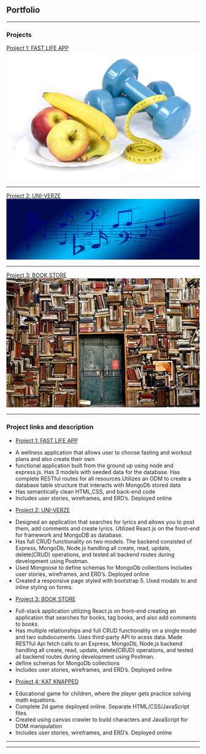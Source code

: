 ## Portfolio

---

### Projects 

[Project 1: FAST LIFE APP](/sample_page)
<img src="images/lifestyle-change-g8670d4baa_1920.jpg?raw=true"/>

---
[Project 2: UNI-VERZE](/pdf/sample_presentation.pdf)
<img src="images/music-gc7ab234aa_1920.jpg?raw=true"/>

---
[Project 3: BOOK STORE](http://example.com/)
<img src="images/books-gacf89f017_1920.jpg?raw=true"/>

---

### Project links and description

- [Project 1: FAST LIFE APP](https://fast-4-life.herokuapp.com/)
* A wellness application that allows user to choose fasting and workout plans and also create their own
* functional application built from the ground up using node and express.js. Has 3  models with seeded  data for the database. Has complete RESTful routes for all resources.Utilizes an ODM to create a database table structure that interacts with MongoDb stored data
* Has semantically clean HTML,CSS, and back-end code
* Includes user stories, wireframes, and ERD’s. Deployed online 
- [Project 2: UNI-VERZE](https://majestic-palmier-57572f.netlify.app)
* Designed an application that searches for lyrics and allows you to post them, add comments and create lyrics. Utilized React.js on the front–end for framework and MongoDB as database. 
* Has full CRUD functionality on  two models.  The backend consisted of  Express, MongoDb, Node.js handling all create, read, update, delete(CRUD) operations, and tested all backend routes during development using Postman.
* Used Mongoose to define schemas for MongoDb collections Includes user stories, wireframes, and ERD’s. Deployed online 
* Created a responsive page styled  with bootstrap 5. Used modals to and inline styling on forms.   
- [Project 3: BOOK STORE](https://booktag2.herokuapp.com/)
* Full-stack application utilizing React.js on front–end creating an application that searches for books, tag books, and also add comments to books. 
* Has multiple relationships and full CRUD functionality on a single model and two subdocuments. Uses  third-party API to acess  data. Made RESTful Api fetch calls to an Express, MongoDb, Node.js backend handling all create, read, update, delete(CRUD) operations, and tested all backend routes during development using Postman.
* define schemas for MongoDb collections
* Includes user stories, wireframes, and ERD’s. Deployed online 
- [Project 4: KAT KNAPPED](https://github.com/SunGod7/project1-gameT.Wells)
* Educational game for children, where the player gets practice solving math equations. 
* Complete 2d  game deployed online. Separate HTML/CSS/JavaScript files.
* Created using canvas crawler to build characters and JavaScript for  DOM manipulation 
* Includes user stories, wireframes, and ERD’s. Deployed online


---




---

<!-- Remove above link if you don't want to attibute -->
